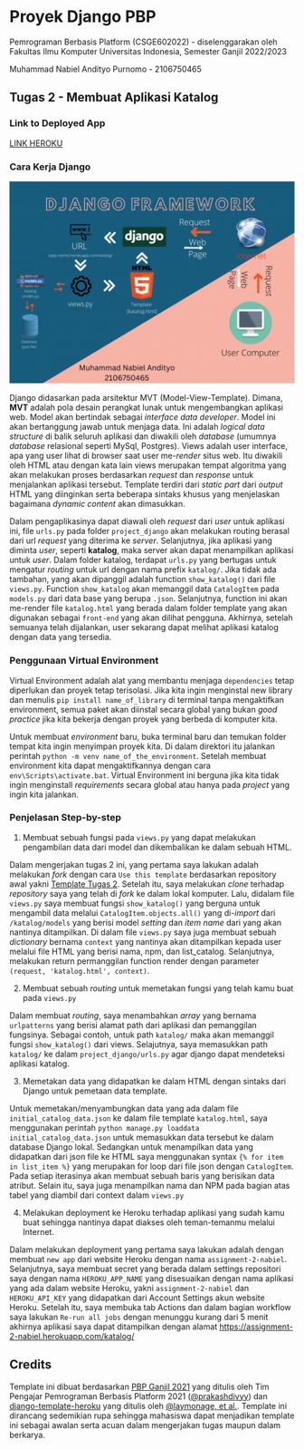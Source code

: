 # Proyek Django PBP

Pemrograman Berbasis Platform (CSGE602022) - diselenggarakan oleh Fakultas Ilmu Komputer Universitas Indonesia, Semester Ganjil 2022/2023

Muhammad Nabiel Andityo Purnomo - 2106750465

## Tugas 2 - Membuat Aplikasi Katalog

### Link to Deployed App

[LINK HEROKU](https://assignment-2-nabiel.herokuapp.com/katalog/)

### Cara Kerja Django

![Bagan Django](https://github.com/mnabielap/assignment-2/blob/main/assignment2_img.gif)

Django didasarkan pada arsitektur MVT (Model-View-Template). Dimana, **MVT** adalah pola desain perangkat lunak untuk mengembangkan aplikasi web. Model akan bertindak sebagai *interface data developer*. Model ini akan bertanggung jawab untuk menjaga data. Ini adalah *logical data structure* di balik seluruh aplikasi dan diwakili oleh *database* (umumnya *database* relasional seperti MySql, Postgres). Views adalah user interface, apa yang user lihat di browser saat user me-*render* situs web. Itu diwakili oleh HTML atau dengan kata lain views merupakan tempat algoritma yang akan melakukan proses berdasarkan *request* dan *response* untuk menjalankan aplikasi tersebut. Template terdiri dari *static part* dari *output* HTML yang diinginkan serta beberapa sintaks khusus yang menjelaskan bagaimana *dynamic content* akan dimasukkan. 

Dalam pengaplikasinya dapat diawali oleh *request* dari *user* untuk aplikasi ini, file `urls.py` pada folder `project_django` akan melakukan routing berasal dari url *request* yang diterima ke *server*. Selanjutnya, jika aplikasi yang diminta *user*, seperti **katalog**, maka server akan dapat menampilkan aplikasi untuk *user*. Dalam folder katalog, terdapat `urls.py` yang bertugas untuk mengatur *routing* untuk url dengan nama prefix `katalog/`. Jika tidak ada tambahan, yang akan dipanggil adalah function `show_katalog()` dari file `views.py`. Function `show_katalog` akan memanggil data `CatalogItem` pada `models.py` dari data base yang berupa `.json`. Selanjutnya, function ini akan me-render file `katalog.html` yang berada dalam folder template yang akan digunakan sebagai `front-end` yang akan dilihat pengguna. Akhirnya, setelah semuanya telah dijalankan, user sekarang dapat melihat aplikasi katalog dengan data yang tersedia.

### Penggunaan Virtual Environment

Virtual Environment adalah alat yang membantu menjaga `dependencies` tetap diperlukan dan proyek tetap terisolasi. Jika kita ingin menginstal new library dan menulis `pip install name_of_library` di terminal tanpa mengaktifkan environment, semua paket akan diinstal secara global yang bukan *good practice* jika kita bekerja dengan proyek yang berbeda di komputer kita.

Untuk membuat *environment* baru, buka terminal baru dan temukan folder tempat kita ingin menyimpan proyek kita. Di dalam direktori itu jalankan perintah `python -m venv name_of_the_environment`. Setelah membuat environment kita dapat mengaktifkannya dengan cara `env\Scripts\activate.bat`. Virtual Environment ini berguna jika kita tidak ingin menginstall *requirements* secara global atau hanya pada *project* yang ingin kita jalankan.

### Penjelasan Step-by-step

1. Membuat sebuah fungsi pada `views.py` yang dapat melakukan pengambilan data dari model dan dikembalikan ke dalam sebuah HTML.

Dalam mengerjakan tugas 2 ini, yang pertama saya lakukan adalah melakukan *fork* dengan cara `Use this template` berdasarkan repository awal yakni [Template Tugas 2](https://github.com/pbp-fasilkom-ui/assignment-repository). Setelah itu, saya melakukan *clone* terhadap *repository* saya yang telah di *fork* ke dalam lokal komputer. Lalu, didalam file `views.py` saya membuat fungsi `show_katalog()` yang berguna untuk mengambil data melalui `CatalogItem.objects.all()` yang di-*import* dari `/katalog/models` yang berisi model *setting* dan *item name* dari yang akan nantinya ditampilkan. Di dalam file `views.py` saya juga membuat sebuah *dictionary* bernama `context` yang nantinya akan ditampilkan kepada user melalui file HTML yang berisi nama, npm, dan list_catalog. Selanjutnya, melakukan return permanggilan function render dengan parameter `(request, 'katalog.html', context)`.

2. Membuat sebuah *routing* untuk memetakan fungsi yang telah kamu buat pada `views.py`

Dalam membuat *routing*, saya menambahkan *array* yang bernama `urlpatterns` yang berisi alamat path dari aplikasi dan pemanggilan fungsinya. Sebagai contoh, untuk path `katalog/` maka akan memanggil fungsi `show_katalog()` dari views. Selajutnya, saya memasukkan path `katalog/` ke dalam `project_django/urls.py` agar django dapat mendeteksi aplikasi katalog.

3. Memetakan data yang didapatkan ke dalam HTML dengan sintaks dari Django untuk pemetaan data template.

Untuk memetakan/menyambungkan data yang ada dalam file `initial_catalog_data.json` ke dalam file template `katalog.html`, saya menggunakan perintah `python manage.py loaddata initial_catalog_data.json` untuk memasukkan data tersebut ke dalam database Django lokal. Sedangkan untuk menampilkan data yang didapatkan dari json file ke HTML saya menggunakan syntax `{% for item in list_item %}` yang merupakan for loop dari file json dengan `CatalogItem`. Pada setiap iterasinya akan membuat sebuah baris yang berisikan data atribut. Selain itu, saya juga menampilkan nama dan NPM pada bagian atas tabel yang diambil dari context dalam `views.py`

4. Melakukan deployment ke Heroku terhadap aplikasi yang sudah kamu buat sehingga nantinya dapat diakses oleh teman-temanmu melalui Internet.

Dalam melakukan deployment yang pertama saya lakukan adalah dengan membuat `new app` dari website Heroku dengan nama `assignment-2-nabiel`. Selanjutnya, saya membuat secret yang berada dalam settings repositori saya dengan nama `HEROKU_APP_NAME` yang disesuaikan dengan nama aplikasi yang ada dalam website Heroku, yakni `assignment-2-nabiel` dan `HEROKU_API_KEY` yang didapatkan dari Account Settings akun website Heroku. Setelah itu, saya membuka tab Actions dan dalam bagian workflow saya lakukan `Re-run all jobs` dengan menunggu kurang dari 5 menit akhirnya aplikasi saya dapat ditampilkan dengan alamat https://assignment-2-nabiel.herokuapp.com/katalog/ 

## Credits

Template ini dibuat berdasarkan [PBP Ganjil 2021](https://gitlab.com/PBP-2021/pbp-lab) yang ditulis oleh Tim Pengajar Pemrograman Berbasis Platform 2021 ([@prakashdivyy](https://gitlab.com/prakashdivyy)) dan [django-template-heroku](https://github.com/laymonage/django-template-heroku) yang ditulis oleh [@laymonage, et al.](https://github.com/laymonage). Template ini dirancang sedemikian rupa sehingga mahasiswa dapat menjadikan template ini sebagai awalan serta acuan dalam mengerjakan tugas maupun dalam berkarya.

